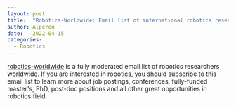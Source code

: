 ```yaml
---
layout: post
title:  "Robotics-Worldwide: Email list of international robotics researchers"
author: Alperen
date:   2022-04-15
categories:
  - Robotics
---
```


[robotics-worldwide](http://duerer.usc.edu/mailman/listinfo.cgi/robotics-worldwide) is a fully moderated email list of robotics researchers worldwide. If you are interested in robotics, you should subscribe to this email list to learn more about job postings, conferences, fully-funded master's, PhD, post-doc positions and all other great opportunities in robotics field.

<center> 
  <script type='text/javascript' src='https://storage.ko-fi.com/cdn/widget/Widget_2.js'></script><script type='text/javascript' style="text-align:center">kofiwidget2.init('Buy Me a Coffee', '#e08428', 'V7V3IDOGW');kofiwidget2.draw();</script> 
</center>



